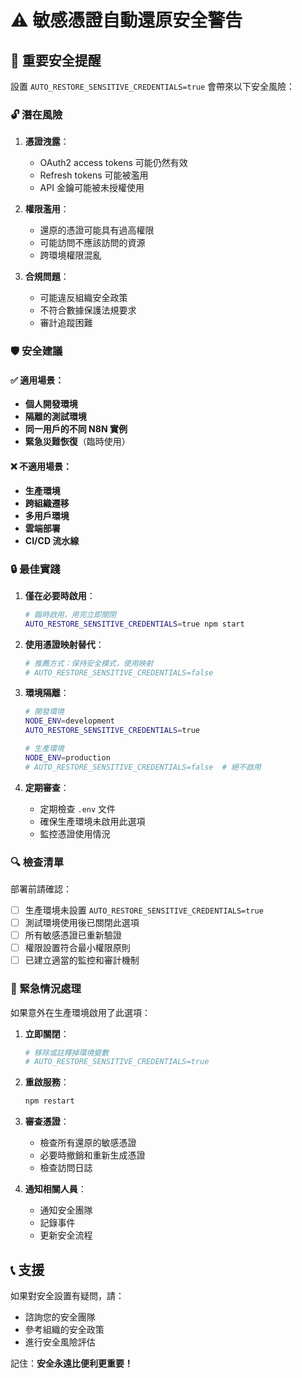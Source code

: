 # ⚠️ 敏感憑證自動還原安全警告

## 🚨 重要安全提醒

設置 `AUTO_RESTORE_SENSITIVE_CREDENTIALS=true` 會帶來以下安全風險：

### 🔓 潛在風險

1. **憑證洩露**：
   - OAuth2 access tokens 可能仍然有效
   - Refresh tokens 可能被濫用
   - API 金鑰可能被未授權使用

2. **權限濫用**：
   - 還原的憑證可能具有過高權限
   - 可能訪問不應該訪問的資源
   - 跨環境權限混亂

3. **合規問題**：
   - 可能違反組織安全政策
   - 不符合數據保護法規要求
   - 審計追蹤困難

### 🛡️ 安全建議

#### ✅ 適用場景：
- **個人開發環境**
- **隔離的測試環境**
- **同一用戶的不同 N8N 實例**
- **緊急災難恢復**（臨時使用）

#### ❌ 不適用場景：
- **生產環境**
- **跨組織遷移**
- **多用戶環境**
- **雲端部署**
- **CI/CD 流水線**

### 🔒 最佳實踐

1. **僅在必要時啟用**：
   ```bash
   # 臨時啟用，用完立即關閉
   AUTO_RESTORE_SENSITIVE_CREDENTIALS=true npm start
   ```

2. **使用憑證映射替代**：
   ```bash
   # 推薦方式：保持安全模式，使用映射
   # AUTO_RESTORE_SENSITIVE_CREDENTIALS=false
   ```

3. **環境隔離**：
   ```bash
   # 開發環境
   NODE_ENV=development
   AUTO_RESTORE_SENSITIVE_CREDENTIALS=true
   
   # 生產環境
   NODE_ENV=production
   # AUTO_RESTORE_SENSITIVE_CREDENTIALS=false  # 絕不啟用
   ```

4. **定期審查**：
   - 定期檢查 `.env` 文件
   - 確保生產環境未啟用此選項
   - 監控憑證使用情況

### 🔍 檢查清單

部署前請確認：

- [ ] 生產環境未設置 `AUTO_RESTORE_SENSITIVE_CREDENTIALS=true`
- [ ] 測試環境使用後已關閉此選項
- [ ] 所有敏感憑證已重新驗證
- [ ] 權限設置符合最小權限原則
- [ ] 已建立適當的監控和審計機制

### 🚨 緊急情況處理

如果意外在生產環境啟用了此選項：

1. **立即關閉**：
   ```bash
   # 移除或註釋掉環境變數
   # AUTO_RESTORE_SENSITIVE_CREDENTIALS=true
   ```

2. **重啟服務**：
   ```bash
   npm restart
   ```

3. **審查憑證**：
   - 檢查所有還原的敏感憑證
   - 必要時撤銷和重新生成憑證
   - 檢查訪問日誌

4. **通知相關人員**：
   - 通知安全團隊
   - 記錄事件
   - 更新安全流程

## 📞 支援

如果對安全設置有疑問，請：
- 諮詢您的安全團隊
- 參考組織的安全政策
- 進行安全風險評估

記住：**安全永遠比便利更重要！**